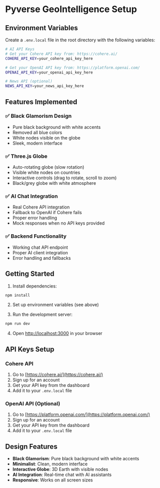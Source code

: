 # Pyverse GeoIntelligence Setup

## Environment Variables

Create a `.env.local` file in the root directory with the following variables:

```bash
# AI API Keys
# Get your Cohere API key from: https://cohere.ai/
COHERE_API_KEY=your_cohere_api_key_here

# Get your OpenAI API key from: https://platform.openai.com/
OPENAI_API_KEY=your_openai_api_key_here

# News API (optional)
NEWS_API_KEY=your_news_api_key_here
```

## Features Implemented

### ✅ Black Glamorism Design
- Pure black background with white accents
- Removed all blue colors
- White nodes visible on the globe
- Sleek, modern interface

### ✅ Three.js Globe
- Auto-rotating globe (slow rotation)
- Visible white nodes on countries
- Interactive controls (drag to rotate, scroll to zoom)
- Black/grey globe with white atmosphere

### ✅ AI Chat Integration
- Real Cohere API integration
- Fallback to OpenAI if Cohere fails
- Proper error handling
- Mock responses when no API keys provided

### ✅ Backend Functionality
- Working chat API endpoint
- Proper AI client integration
- Error handling and fallbacks

## Getting Started

1. Install dependencies:
```bash
npm install
```

2. Set up environment variables (see above)

3. Run the development server:
```bash
npm run dev
```

4. Open [http://localhost:3000](http://localhost:3000) in your browser

## API Keys Setup

### Cohere API
1. Go to [https://cohere.ai/](https://cohere.ai/)
2. Sign up for an account
3. Get your API key from the dashboard
4. Add it to your `.env.local` file

### OpenAI API (Optional)
1. Go to [https://platform.openai.com/](https://platform.openai.com/)
2. Sign up for an account
3. Get your API key from the dashboard
4. Add it to your `.env.local` file

## Design Features

- **Black Glamorism**: Pure black background with white accents
- **Minimalist**: Clean, modern interface
- **Interactive Globe**: 3D Earth with visible nodes
- **AI Integration**: Real-time chat with AI assistants
- **Responsive**: Works on all screen sizes
